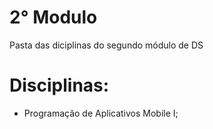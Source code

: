 # 2° Modulo

Pasta das diciplinas do segundo módulo de DS

# Disciplinas:

- Programação de Aplicativos Mobile I;
